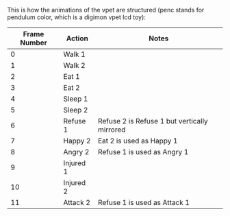 
This is how the animations of the vpet are structured (penc stands for pendulum color, which is a digimon vpet lcd toy):

| Frame Number | Action        | Notes                                         |
| ------------ | ------------- | --------------------------------------------- |
| 0            | Walk 1        | |
| 1            | Walk 2        |                                               |
| 2            | Eat 1         |                                               |
| 3            | Eat 2         | |
| 4            | Sleep 1       |                                               |
| 5            | Sleep 2       |                                               |
| 6            | Refuse 1         |  Refuse 2 is Refuse 1 but vertically mirrored |
| 7            | Happy 2        |   Eat 2 is used as Happy 1                   |
| 8            | Angry 2        | Refuse 1 is used as Angry 1                   |
| 9            | Injured 1     |                                               |
| 10           | Injured 2     |                                               |
| 11           | Attack 2      |  Refuse 1 is used as Attack 1                  |
